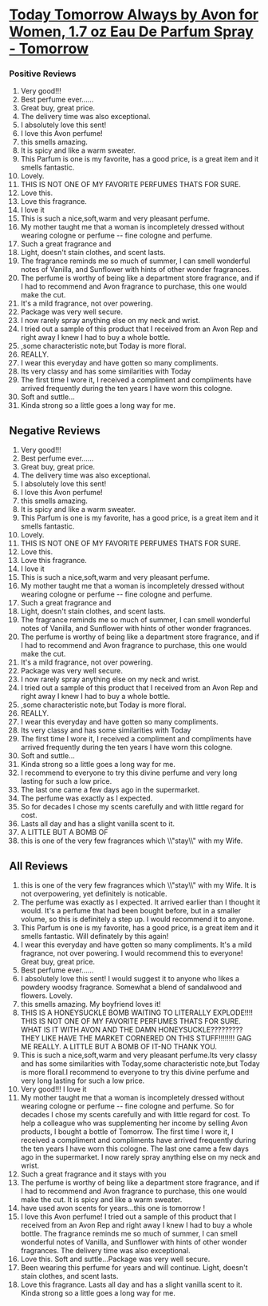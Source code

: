 # [Today Tomorrow Always by Avon for Women, 1.7 oz Eau De Parfum Spray - Tomorrow](https://products.checkmycream.com/products/Today-Tomorrow-Always-by-Avon-for-Women-1.7-oz-Eau-De-Parfum-Spray-Tomorrow.html)

### Positive Reviews

<ol>
      <li>Very good!!!</li>
      <li>Best perfume ever......</li>
      <li>Great buy, great price.</li>
      <li>The delivery time was also exceptional.</li>
      <li>I absolutely love this sent!</li>
      <li>I love this Avon perfume!</li>
      <li>this smells amazing.  </li>
      <li>It is spicy  and like a warm sweater.</li>
      <li>This Parfum is one is my favorite, has a good price, is a great item and it smells fantastic.  </li>
      <li>Lovely.</li>
      <li>THIS IS NOT ONE OF MY FAVORITE PERFUMES THATS FOR SURE.  </li>
      <li>Love this.</li>
      <li>Love this fragrance.</li>
      <li>I love it</li>
      <li>This is such a nice,soft,warm and very pleasant perfume.</li>
      <li>My mother taught me that a woman is incompletely dressed without wearing cologne or perfume -- fine cologne and perfume.</li>
      <li>Such a great fragrance and</li>
      <li>Light, doesn&#x27;t stain clothes, and scent lasts.</li>
      <li>The fragrance reminds me so much of summer, I can smell wonderful notes of Vanilla, and Sunflower with hints of other wonder fragrances.</li>
      <li>The perfume is worthy of being like a department store fragrance, and if I had to recommend and Avon fragrance to purchase, this one would make the cut.</li>
      <li>It&#x27;s a mild fragrance, not over powering.  </li>
      <li>Package was very well secure.</li>
      <li>I now rarely spray anything else on my neck and wrist.</li>
      <li>I tried out a sample of this product that I received from an Avon Rep and right away I knew I had to buy a whole bottle.</li>
      <li>,some characteristic note,but Today is more floral.</li>
      <li>REALLY.  </li>
      <li>I wear this everyday and have gotten so many compliments.  </li>
      <li>Its very classy and has some similarities with Today</li>
      <li>The first time I wore it, I received a compliment and compliments have arrived frequently during the ten years I have worn this cologne.</li>
      <li>Soft and suttle...</li>
      <li>Kinda strong so a little goes a long way for me.</li>
</ol>


<h2>Negative Reviews</h2>
<ol>
<li> Very good!!!</li>
<li> Best perfume ever......</li>
<li> Great buy, great price.</li>
<li> The delivery time was also exceptional.</li>
<li> I absolutely love this sent!</li>
<li> I love this Avon perfume!</li>
<li> this smells amazing.  </li>
<li> It is spicy  and like a warm sweater.</li>
<li> This Parfum is one is my favorite, has a good price, is a great item and it smells fantastic.  </li>
<li> Lovely.</li>
<li> THIS IS NOT ONE OF MY FAVORITE PERFUMES THATS FOR SURE.  </li>
<li> Love this.</li>
<li> Love this fragrance.</li>
<li> I love it</li>
<li> This is such a nice,soft,warm and very pleasant perfume.</li>
<li> My mother taught me that a woman is incompletely dressed without wearing cologne or perfume -- fine cologne and perfume.</li>
<li> Such a great fragrance and</li>
<li> Light, doesn&#x27;t stain clothes, and scent lasts.</li>
<li> The fragrance reminds me so much of summer, I can smell wonderful notes of Vanilla, and Sunflower with hints of other wonder fragrances.</li>
<li> The perfume is worthy of being like a department store fragrance, and if I had to recommend and Avon fragrance to purchase, this one would make the cut.</li>
<li> It&#x27;s a mild fragrance, not over powering.  </li>
<li> Package was very well secure.</li>
<li> I now rarely spray anything else on my neck and wrist.</li>
<li> I tried out a sample of this product that I received from an Avon Rep and right away I knew I had to buy a whole bottle.</li>
<li> ,some characteristic note,but Today is more floral.</li>
<li> REALLY.  </li>
<li> I wear this everyday and have gotten so many compliments.  </li>
<li> Its very classy and has some similarities with Today</li>
<li> The first time I wore it, I received a compliment and compliments have arrived frequently during the ten years I have worn this cologne.</li>
<li> Soft and suttle...</li>
<li> Kinda strong so a little goes a long way for me.</li>
<li> I recommend to everyone to try this divine perfume and very long lasting for such a low price.</li>
<li> The last one came a few days ago in the supermarket.</li>
<li> The perfume was exactly as I expected.</li>
<li> So for decades I chose my scents carefully and with little regard for cost.  </li>
<li> Lasts all day and has a slight vanilla scent to it.</li>
<li> A LITTLE BUT A BOMB OF</li>
<li> this is one of the very few fragrances which \\&quot;stay\\&quot; with my Wife.  </li>
</ol>

<h2>All Reviews</h2>

<ol>
    <li> this is one of the very few fragrances which \\&quot;stay\\&quot; with my Wife.  It is not overpowering, yet definitely is noticable.</li>
    <li> The perfume was exactly as I expected. It arrived earlier than I thought it would. It&#x27;s a perfume that had been bought before, but in a smaller volume, so this is definitely a step up. I would recommend it to anyone.</li>
    <li> This Parfum is one is my favorite, has a good price, is a great item and it smells fantastic.  Will definately by this again!</li>
    <li> I wear this everyday and have gotten so many compliments.  It&#x27;s a mild fragrance, not over powering.  I would recommend this to everyone!  Great buy, great price.</li>
    <li> Best perfume ever......</li>
    <li> I absolutely love this sent! I would suggest it to anyone who likes a powdery woodsy fragrance. Somewhat a blend of sandalwood and flowers. Lovely.</li>
    <li> this smells amazing.  My boyfriend loves it!</li>
    <li> THIS IS A HONEYSUCKLE BOMB WAITING TO LITERALLY EXPLODE!!!!  THIS IS NOT ONE OF MY FAVORITE PERFUMES THATS FOR SURE.  WHAT IS IT WITH AVON AND THE DAMN HONEYSUCKLE?????????  THEY LIKE HAVE THE MARKET CORNERED ON THIS STUFF!!!!!!!!  GAG ME REALLY.  A LITTLE BUT A BOMB OF IT-NO THANK YOU.</li>
    <li> This is such a nice,soft,warm and very pleasant perfume.Its very classy and has some similarities with Today,some characteristic note,but Today is more floral.I recommend to everyone to try this divine perfume and very long lasting for such a low price.</li>
    <li> Very good!!! I love it</li>
    <li> My mother taught me that a woman is incompletely dressed without wearing cologne or perfume -- fine cologne and perfume. So for decades I chose my scents carefully and with little regard for cost.  To help a colleague who was supplementing her income by selling Avon products, I bought a bottle of Tomorrow. The first time I wore it, I received a compliment and compliments have arrived frequently during the ten years I have worn this cologne. The last one came a few days ago in the supermarket. I now rarely spray anything else on my neck and wrist.</li>
    <li> Such a great fragrance and it stays with you</li>
    <li> The perfume is worthy of being like a department store fragrance, and if I had to recommend and Avon fragrance to purchase, this one would make the cut. It is spicy  and like a warm sweater.</li>
    <li> have used avon scents for years...this one is tomorrow !</li>
    <li> I love this Avon perfume! I tried out a sample of this product that I received from an Avon Rep and right away I knew I had to buy a whole bottle. The fragrance reminds me so much of summer, I can smell wonderful notes of Vanilla, and Sunflower with hints of other wonder fragrances. The delivery time was also exceptional.</li>
    <li> Love this. Soft and suttle...Package was very well secure.</li>
    <li> Been wearing this perfume for years and will continue. Light, doesn&#x27;t stain clothes, and scent lasts.</li>
    <li> Love this fragrance. Lasts all day and has a slight vanilla scent to it. Kinda strong so a little goes a long way for me.</li>
</ol>




